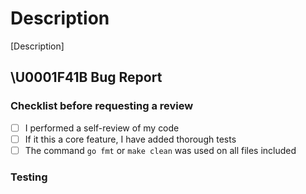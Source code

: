 # Description
<!-- Please add a summary for this PR. Summary should scale w/ PR size!  -->
[Description]

## \U0001F41B Bug Report
<!-- ## Relevant Links
Please add any relevant links or resources, ideally links to related PRs, technical concepts and/or literature!
- [GoDocs](https://pkg.go.dev/github.com/vertgenlab/gonomics) -->

### Checklist before requesting a review

- [ ] I performed a self-review of my code
- [ ] If it this a core feature, I have added thorough tests
- [ ] The command `go fmt` or `make clean` was used on all files included

### Testing
<!-- if relevant, document how you tested this code, and how someone else might also test it -->

<!-- ### Screenshots & Media
if relevant, add an screenshots, images or recordings -->

<!-- ### Edge cases / Breaking Changes / Known Issues
if relevant, document any edge cases, known issues, etc -->
